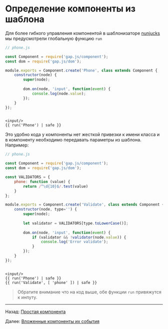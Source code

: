 # Определение компоненты из шаблона

Для более гибкого управления компонентой в шаблонизаторе [nunjucks](https://mozilla.github.io/nunjucks/) 
мы предусмотрели глобальную функцию `run` 


```javascript
// phone.js

const Component = require('gap.js/component');
const dom = require('gap.js/dom');

module.exports = Component.create('Phone', class extends Component {
    constructor(node) {
        super(node);
        
        dom.on(node, 'input', function(event) {
            console.log(node.value);          
        });
    }
});
```


```jinja

<input/>
{{ run('Phone') | safe }}
```


Это удобно кода у компоненты нет жесткой привезки к имени класса и в компоненту необходимо 
передавать параметры из шаблона. Например:

```javascript
// phone.js

const Component = require('gap.js/component');
const dom = require('gap.js/dom');

const VALIDATORS = {
    phone: function (value) {
        return /^\d{10}$/.test(value)
    }
};

module.exports = Component.create('Validate', class extends Component {
    constructor(node, type='') {
        super(node);
        
        let validator = VALIDATORS[type.toLowerCase()];
        
        dom.on(node, 'input', function(event) {
            if (validator && !validator(node.value)) {
                console.log('Error validate');
            }
        });
    }
});
```

```jinja

<input/>
{{ run('Phone') | safe }}
{{ run('Validate', [ 'phone' ]) | safe }}
```

> Обратите внимание что на код выше, обе функции `run` привяжутся к инпуту.

---

Назад: [Простая компонента](simple.md)

Далее: [Вложенные компоненты их события](inner-and-events.md)